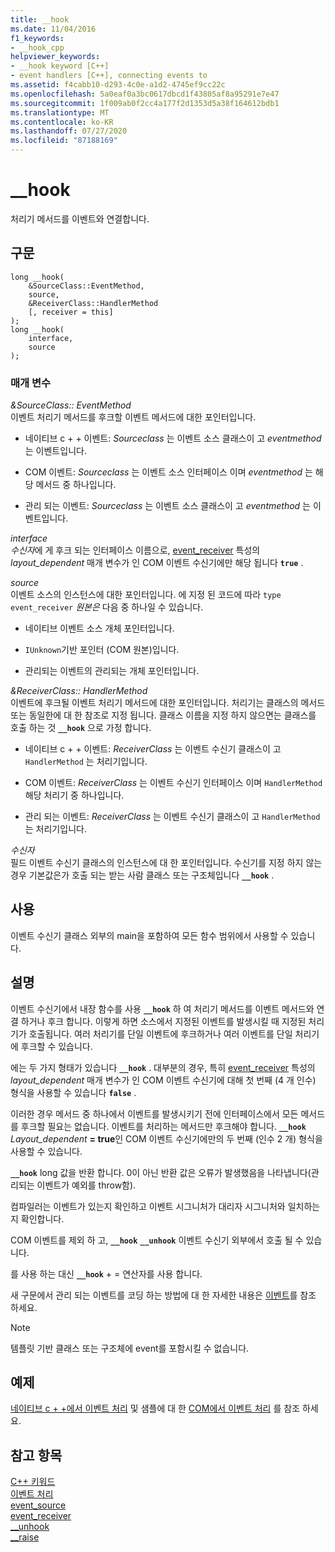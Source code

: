 ```yaml
---
title: __hook
ms.date: 11/04/2016
f1_keywords:
- __hook_cpp
helpviewer_keywords:
- __hook keyword [C++]
- event handlers [C++], connecting events to
ms.assetid: f4cabb10-d293-4c0e-a1d2-4745ef9cc22c
ms.openlocfilehash: 5a0eaf0a3bc0617dbcd1f43805af8a95291e7e47
ms.sourcegitcommit: 1f009ab0f2cc4a177f2d1353d5a38f164612bdb1
ms.translationtype: MT
ms.contentlocale: ko-KR
ms.lasthandoff: 07/27/2020
ms.locfileid: "87188169"
---
```

# <a name="__hook"></a>__hook

처리기 메서드를 이벤트와 연결합니다.

## <a name="syntax"></a>구문

```
long __hook(
    &SourceClass::EventMethod,
    source,
    &ReceiverClass::HandlerMethod
    [, receiver = this]
);
long __hook(
    interface,
    source
);
```

### <a name="parameters"></a>매개 변수

*&SourceClass:: EventMethod*<br/>
이벤트 처리기 메서드를 후크할 이벤트 메서드에 대한 포인터입니다.

- 네이티브 c + + 이벤트: *Sourceclass* 는 이벤트 소스 클래스이 고 *eventmethod* 는 이벤트입니다.

- COM 이벤트: *Sourceclass* 는 이벤트 소스 인터페이스 이며 *eventmethod* 는 해당 메서드 중 하나입니다.

- 관리 되는 이벤트: *Sourceclass* 는 이벤트 소스 클래스이 고 *eventmethod* 는 이벤트입니다.

*interface*<br/>
*수신자*에 게 후크 되는 인터페이스 이름으로, [event_receiver](../windows/attributes/event-receiver.md) 특성의 *layout_dependent* 매개 변수가 인 COM 이벤트 수신기에만 해당 됩니다 **`true`** .

*source*<br/>
이벤트 소스의 인스턴스에 대한 포인터입니다. 에 지정 된 코드에 따라 `type` `event_receiver` *원본은* 다음 중 하나일 수 있습니다.

- 네이티브 이벤트 소스 개체 포인터입니다.

- `IUnknown`기반 포인터 (COM 원본)입니다.

- 관리되는 이벤트의 관리되는 개체 포인터입니다.

*&ReceiverClass:: HandlerMethod*<br/>
이벤트에 후크될 이벤트 처리기 메서드에 대한 포인터입니다. 처리기는 클래스의 메서드 또는 동일한에 대 한 참조로 지정 됩니다. 클래스 이름을 지정 하지 않으면는 클래스를 호출 하는 것 **`__hook`** 으로 가정 합니다.

- 네이티브 c + + 이벤트: *ReceiverClass* 는 이벤트 수신기 클래스이 고 `HandlerMethod` 는 처리기입니다.

- COM 이벤트: *ReceiverClass* 는 이벤트 수신기 인터페이스 이며 `HandlerMethod` 해당 처리기 중 하나입니다.

- 관리 되는 이벤트: *ReceiverClass* 는 이벤트 수신기 클래스이 고 `HandlerMethod` 는 처리기입니다.

*수신자*<br/>
필드 이벤트 수신기 클래스의 인스턴스에 대 한 포인터입니다. 수신기를 지정 하지 않는 경우 기본값은가 호출 되는 받는 사람 클래스 또는 구조체입니다 **`__hook`** .

## <a name="usage"></a>사용

이벤트 수신기 클래스 외부의 main을 포함하여 모든 함수 범위에서 사용할 수 있습니다.

## <a name="remarks"></a>설명

이벤트 수신기에서 내장 함수를 사용 **`__hook`** 하 여 처리기 메서드를 이벤트 메서드와 연결 하거나 후크 합니다. 이렇게 하면 소스에서 지정된 이벤트를 발생시킬 때 지정된 처리기가 호출됩니다. 여러 처리기를 단일 이벤트에 후크하거나 여러 이벤트를 단일 처리기에 후크할 수 있습니다.

에는 두 가지 형태가 있습니다 **`__hook`** . 대부분의 경우, 특히 [event_receiver](../windows/attributes/event-receiver.md) 특성의 *layout_dependent* 매개 변수가 인 COM 이벤트 수신기에 대해 첫 번째 (4 개 인수) 형식을 사용할 수 있습니다 **`false`** .

이러한 경우 메서드 중 하나에서 이벤트를 발생시키기 전에 인터페이스에서 모든 메서드를 후크할 필요는 없습니다. 이벤트를 처리하는 메서드만 후크해야 합니다. **`__hook`** *Layout_dependent* **= true**인 COM 이벤트 수신기에만의 두 번째 (인수 2 개) 형식을 사용할 수 있습니다.

**`__hook`** long 값을 반환 합니다. 0이 아닌 반환 값은 오류가 발생했음을 나타냅니다(관리되는 이벤트가 예외를 throw함).

컴파일러는 이벤트가 있는지 확인하고 이벤트 시그니처가 대리자 시그니처와 일치하는지 확인합니다.

COM 이벤트를 제외 하 고, **`__hook`** **`__unhook`** 이벤트 수신기 외부에서 호출 될 수 있습니다.

를 사용 하는 대신 **`__hook`** + = 연산자를 사용 합니다.

새 구문에서 관리 되는 이벤트를 코딩 하는 방법에 대 한 자세한 내용은 [이벤트](../extensions/event-cpp-component-extensions.md)를 참조 하세요.

> [!NOTE]
> 템플릿 기반 클래스 또는 구조체에 event를 포함시킬 수 없습니다.

## <a name="example"></a>예제

[네이티브 c + +에서 이벤트 처리](../cpp/event-handling-in-native-cpp.md) 및 샘플에 대 한 [COM에서 이벤트 처리](../cpp/event-handling-in-com.md) 를 참조 하세요.

## <a name="see-also"></a>참고 항목

[C++ 키워드](../cpp/keywords-cpp.md)<br/>
[이벤트 처리](../cpp/event-handling.md)<br/>
[event_source](../windows/attributes/event-source.md)<br/>
[event_receiver](../windows/attributes/event-receiver.md)<br/>
[__unhook](../cpp/unhook.md)<br/>
[__raise](../cpp/raise.md)<br/>

